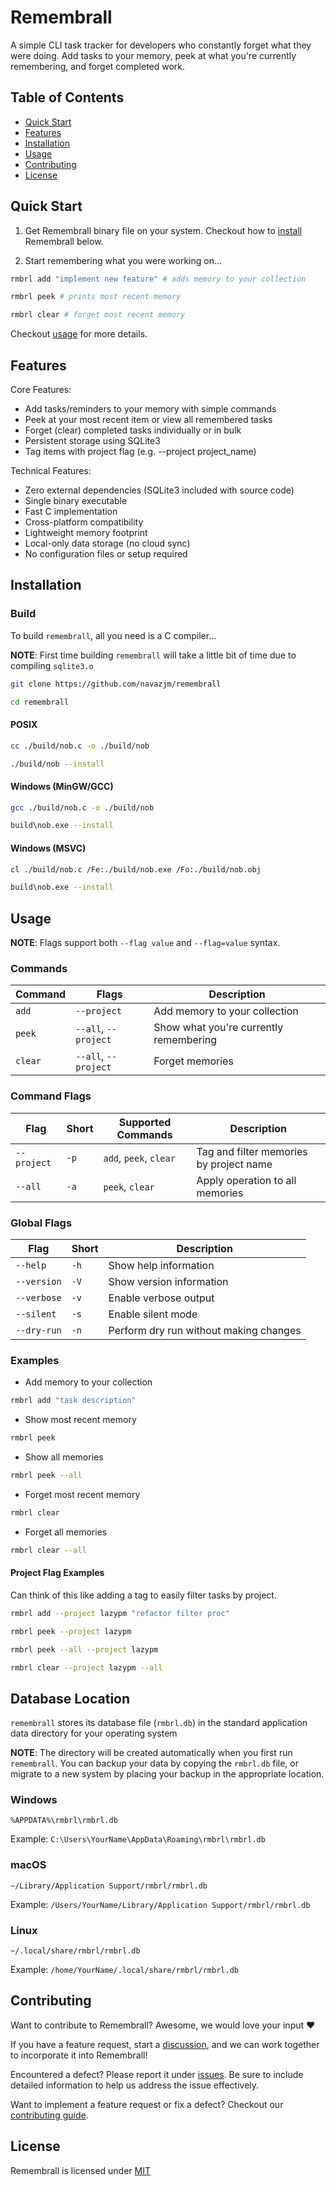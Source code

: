 # Remembrall

A simple CLI task tracker for developers who constantly forget what they were
doing. Add tasks to your memory, peek at what you're currently remembering, and forget completed work.

## Table of Contents
- [Quick Start](#quick-start)
- [Features](#features)
- [Installation](#installation)
- [Usage](#usage)
- [Contributing](#contributing)
- [License](#license)

## Quick Start

1. Get Remembrall binary file on your system. Checkout how to [install](#installation) Remembrall below.

1. Start remembering what you were working on...

```sh
rmbrl add "implement new feature" # adds memory to your collection
```

```sh
rmbrl peek # prints most recent memory
```

```sh
rmbrl clear # forget most recent memory
```

Checkout [usage](#usage) for more details.

## Features

Core Features:

- Add tasks/reminders to your memory with simple commands
- Peek at your most recent item or view all remembered tasks
- Forget (clear) completed tasks individually or in bulk
- Persistent storage using SQLite3
- Tag items with project flag (e.g. --project project_name)

Technical Features:

- Zero external dependencies (SQLite3 included with source code)
- Single binary executable
- Fast C implementation
- Cross-platform compatibility
- Lightweight memory footprint
- Local-only data storage (no cloud sync)
- No configuration files or setup required

## Installation

### Build

To build `remembrall`, all you need is a C compiler...  

**NOTE**: First time building `remembrall` will take a little bit of time due to compiling `sqlite3.o`

```sh
git clone https://github.com/navazjm/remembrall
```

```sh
cd remembrall
```

#### POSIX

```sh
cc ./build/nob.c -o ./build/nob
```

```sh
./build/nob --install
```

#### Windows (MinGW/GCC)

```sh
gcc ./build/nob.c -o ./build/nob
```

```sh
build\nob.exe --install
```

#### Windows (MSVC)

```sh
cl ./build/nob.c /Fe:./build/nob.exe /Fo:./build/nob.obj
```

```sh
build\nob.exe --install
```

## Usage

**NOTE**: Flags support both `--flag value` and `--flag=value` syntax.

### Commands
| Command | Flags                | Description |
|---------|----------------------|-------------|
| `add`   | `--project`          | Add memory to your collection    |
| `peek`  | `--all`, `--project` | Show what you're currently remembering  |
| `clear` | `--all`, `--project` | Forget memories |

### Command Flags
| Flag        | Short | Supported Commands     | Description |
|-------------|-------|------------------------|-------------|
| `--project` | `-p`  | `add`, `peek`, `clear` | Tag and filter memories by project name |
| `--all`     | `-a`  | `peek`, `clear`        | Apply operation to all memories |

### Global Flags

| Flag        | Short | Description |
|-------------|-------|-------------|
| `--help`    | `-h`  | Show help information |
| `--version` | `-V`  | Show version information |
| `--verbose` | `-v`  | Enable verbose output |
| `--silent`  | `-s`  | Enable silent mode |
| `--dry-run` | `-n`  | Perform dry run without making changes |

### Examples

- Add memory to your collection

```sh
rmbrl add "task description"
```

- Show most recent memory

```sh
rmbrl peek
```

- Show all memories

```sh
rmbrl peek --all
```

- Forget most recent memory

```sh
rmbrl clear
```

- Forget all memories

```sh
rmbrl clear --all
```

#### Project Flag Examples

Can think of this like adding a tag to easily filter tasks by project.

```sh
rmbrl add --project lazypm "refactor filter proc"
```

```sh
rmbrl peek --project lazypm
```

```sh
rmbrl peek --all --project lazypm
```

```sh
rmbrl clear --project lazypm --all
```

## Database Location

`remembrall` stores its database file (`rmbrl.db`) in the standard application data
directory for your operating system

**NOTE**: The directory will be created automatically when you first run `remembrall`.
You can backup your data by copying the `rmbrl.db` file, or migrate to a new system by placing
your backup in the appropriate location.

### Windows

`%APPDATA%\rmbrl\rmbrl.db`

Example: `C:\Users\YourName\AppData\Roaming\rmbrl\rmbrl.db`

### macOS

`~/Library/Application Support/rmbrl/rmbrl.db`

Example: `/Users/YourName/Library/Application Support/rmbrl/rmbrl.db`

### Linux

`~/.local/share/rmbrl/rmbrl.db`

Example: `/home/YourName/.local/share/rmbrl/rmbrl.db`

## Contributing 

Want to contribute to Remembrall? Awesome, we would love your input ♥

If you have a feature request, start a [discussion](https://github.com/navazjm/remembrall/discussions),
and we can work together to incorporate it into Remembrall!

Encountered a defect? Please report it under [issues](https://github.com/navazjm/remembrall/issues).
Be sure to include detailed information to help us address the issue effectively.

Want to implement a feature request or fix a defect? Checkout our [contributing guide](./docs/contributing.md).

## License

Remembrall is licensed under [MIT](./LICENSE)


